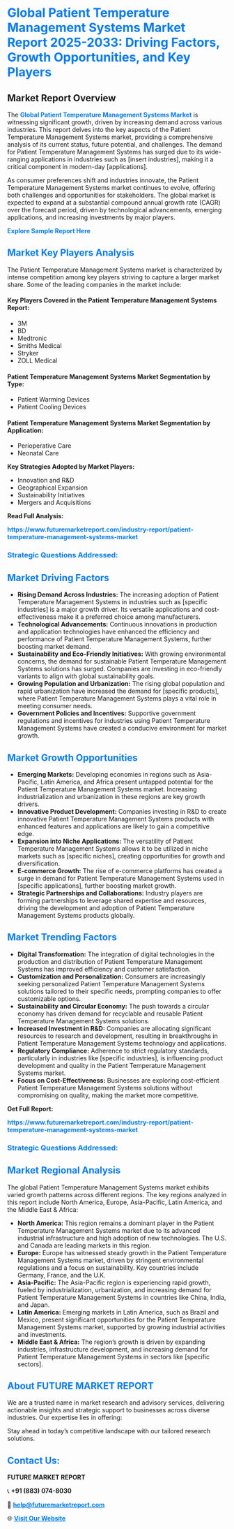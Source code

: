 <h1 style="color: #007BFF;">Global Patient Temperature Management Systems Market Report 2025-2033: Driving Factors, Growth Opportunities, and Key Players</h1>

<section id="overview">
<h2>Market Report Overview</h2>
<p>The <a href="https://www.futuremarketreport.com/industry-report/patient-temperature-management-systems-market" style="color: #007BFF; text-decoration: none;"><strong>Global Patient Temperature Management Systems Market</strong></a> is witnessing significant growth, driven by increasing demand across various industries. This report delves into the key aspects of the Patient Temperature Management Systems market, providing a comprehensive analysis of its current status, future potential, and challenges. The demand for Patient Temperature Management Systems has surged due to its wide-ranging applications in industries such as [insert industries], making it a critical component in modern-day [applications].</p>
<p>As consumer preferences shift and industries innovate, the Patient Temperature Management Systems market continues to evolve, offering both challenges and opportunities for stakeholders. The global market is expected to expand at a substantial compound annual growth rate (CAGR) over the forecast period, driven by technological advancements, emerging applications, and increasing investments by major players.</p>
</section>

<section id="overview">
<p><a href="https://www.futuremarketreport.com/request-sample/reportId=50894" style="color: #007BFF; text-decoration: none;"><strong>Explore Sample Report Here</strong></a></p>
</section>

<section id="key-players">
<h2 style="color: #007BFF;">Market Key Players Analysis</h2>
<p>The Patient Temperature Management Systems market is characterized by intense competition among key players striving to capture a larger market share. Some of the leading companies in the market include:</p>
<h4>Key Players Covered in the Patient Temperature Management Systems Report:</h4>
<ul><li>3M</li><li>BD</li><li>Medtronic</li><li>Smiths Medical</li><li>Stryker</li><li>ZOLL Medical</li></ul>
<h4>Patient Temperature Management Systems Market Segmentation by Type:</h4>
<ul><li>Patient Warming Devices</li><li>Patient Cooling Devices</li></ul>

<h4>Patient Temperature Management Systems Market Segmentation by Application:</h4>
<ul><li>Perioperative Care</li><li>Neonatal Care</li></ul>
<p><strong>Key Strategies Adopted by Market Players:</strong></p>
<ul>
<li>Innovation and R&D</li>
<li>Geographical Expansion</li>
<li>Sustainability Initiatives</li>
<li>Mergers and Acquisitions</li>
</ul>
</section>

<section>
<p><strong>Read Full Analysis: </strong></p><a href="https://www.futuremarketreport.com/industry-report/patient-temperature-management-systems-market" style="color: #007BFF; text-decoration: none;"><strong>https://www.futuremarketreport.com/industry-report/patient-temperature-management-systems-market</strong></a>
<h3 style="color: #007BFF;">Strategic Questions Addressed:</h3>
</section>

<section id="driving-factors">
<h2 style="color: #007BFF;">Market Driving Factors</h2>
<ul>
<li><strong>Rising Demand Across Industries:</strong> The increasing adoption of Patient Temperature Management Systems in industries such as [specific industries] is a major growth driver. Its versatile applications and cost-effectiveness make it a preferred choice among manufacturers.</li>
<li><strong>Technological Advancements:</strong> Continuous innovations in production and application technologies have enhanced the efficiency and performance of Patient Temperature Management Systems, further boosting market demand.</li>
<li><strong>Sustainability and Eco-Friendly Initiatives:</strong> With growing environmental concerns, the demand for sustainable Patient Temperature Management Systems solutions has surged. Companies are investing in eco-friendly variants to align with global sustainability goals.</li>
<li><strong>Growing Population and Urbanization:</strong> The rising global population and rapid urbanization have increased the demand for [specific products], where Patient Temperature Management Systems plays a vital role in meeting consumer needs.</li>
<li><strong>Government Policies and Incentives:</strong> Supportive government regulations and incentives for industries using Patient Temperature Management Systems have created a conducive environment for market growth.</li>
</ul>
</section>

<section id="growth-opportunities">
<h2 style="color: #007BFF;">Market Growth Opportunities</h2>
<ul>
<li><strong>Emerging Markets:</strong> Developing economies in regions such as Asia-Pacific, Latin America, and Africa present untapped potential for the Patient Temperature Management Systems market. Increasing industrialization and urbanization in these regions are key growth drivers.</li>
<li><strong>Innovative Product Development:</strong> Companies investing in R&D to create innovative Patient Temperature Management Systems products with enhanced features and applications are likely to gain a competitive edge.</li>
<li><strong>Expansion into Niche Applications:</strong> The versatility of Patient Temperature Management Systems allows it to be utilized in niche markets such as [specific niches], creating opportunities for growth and diversification.</li>
<li><strong>E-commerce Growth:</strong> The rise of e-commerce platforms has created a surge in demand for Patient Temperature Management Systems used in [specific applications], further boosting market growth.</li>
<li><strong>Strategic Partnerships and Collaborations:</strong> Industry players are forming partnerships to leverage shared expertise and resources, driving the development and adoption of Patient Temperature Management Systems products globally.</li>
</ul>
</section>

<section id="trending-factors">
<h2 style="color: #007BFF;">Market Trending Factors</h2>
<ul>
<li><strong>Digital Transformation:</strong> The integration of digital technologies in the production and distribution of Patient Temperature Management Systems has improved efficiency and customer satisfaction.</li>
<li><strong>Customization and Personalization:</strong> Consumers are increasingly seeking personalized Patient Temperature Management Systems solutions tailored to their specific needs, prompting companies to offer customizable options.</li>
<li><strong>Sustainability and Circular Economy:</strong> The push towards a circular economy has driven demand for recyclable and reusable Patient Temperature Management Systems solutions.</li>
<li><strong>Increased Investment in R&D:</strong> Companies are allocating significant resources to research and development, resulting in breakthroughs in Patient Temperature Management Systems technology and applications.</li>
<li><strong>Regulatory Compliance:</strong> Adherence to strict regulatory standards, particularly in industries like [specific industries], is influencing product development and quality in the Patient Temperature Management Systems market.</li>
<li><strong>Focus on Cost-Effectiveness:</strong> Businesses are exploring cost-efficient Patient Temperature Management Systems solutions without compromising on quality, making the market more competitive.</li>
</ul>
</section>

<section>
<p><strong>Get Full Report: </strong></p><a href="https://www.futuremarketreport.com/industry-report/patient-temperature-management-systems-market" style="color: #007BFF; text-decoration: none;"><strong>https://www.futuremarketreport.com/industry-report/patient-temperature-management-systems-market</strong></a>
<h3 style="color: #007BFF;">Strategic Questions Addressed:</h3>
</section>


<section id="regional-analysis">
<h2 style="color: #007BFF;">Market Regional Analysis</h2>
<p>The global Patient Temperature Management Systems market exhibits varied growth patterns across different regions. The key regions analyzed in this report include North America, Europe, Asia-Pacific, Latin America, and the Middle East & Africa:</p>
<ul>
<li><strong>North America:</strong> This region remains a dominant player in the Patient Temperature Management Systems market due to its advanced industrial infrastructure and high adoption of new technologies. The U.S. and Canada are leading markets in this region.</li>
<li><strong>Europe:</strong> Europe has witnessed steady growth in the Patient Temperature Management Systems market, driven by stringent environmental regulations and a focus on sustainability. Key countries include Germany, France, and the U.K.</li>
<li><strong>Asia-Pacific:</strong> The Asia-Pacific region is experiencing rapid growth, fueled by industrialization, urbanization, and increasing demand for Patient Temperature Management Systems in countries like China, India, and Japan.</li>
<li><strong>Latin America:</strong> Emerging markets in Latin America, such as Brazil and Mexico, present significant opportunities for the Patient Temperature Management Systems market, supported by growing industrial activities and investments.</li>
<li><strong>Middle East & Africa:</strong> The region’s growth is driven by expanding industries, infrastructure development, and increasing demand for Patient Temperature Management Systems in sectors like [specific sectors].</li>
</ul>
</section>

<footer>
<h2 style="color: #007BFF;">About FUTURE MARKET REPORT</h2>
<p>We are a trusted name in market research and advisory services, delivering actionable insights and strategic support to businesses across diverse industries. Our expertise lies in offering:</p>

<p>Stay ahead in today’s competitive landscape with our tailored research solutions.</p>

<h2 style="color: #007BFF;">Contact Us:</h2>
<p><strong>FUTURE MARKET REPORT</strong></p>
<p>📞 <strong>+91 (883) 074-8030</strong></p>
<p>📧 <strong><a href="mailto:help@futuremarketreport.com" style="color: #007BFF;">help@futuremarketreport.com</a></strong></p>
<p>🌐 <strong><a href="https://www.futuremarketreport.com/" style="color: #007BFF;">Visit Our Website</a></strong></p>
</footer>